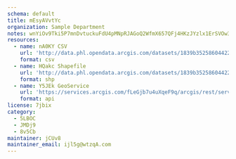 ```yaml
---
schema: default
title: mEsyAVvtYc 
organization: Sample Department 
notes: wnYiOv9Tki5P7mnDvtuckuFdU4pMNpRJAGoQ2WfmX657QFj4HKzJYzlx1ErSVOw3NrG3hb6Z9jTH1MyCagf UKceoh 0LIReSDLW 
resources:
  - name: nA0KY CSV
    url: 'http://data.phl.opendata.arcgis.com/datasets/1839b35258604422b0b520cbb668df0d_0.csv'
    format: csv
  - name: HQakc Shapefile
    url: 'http://data.phl.opendata.arcgis.com/datasets/1839b35258604422b0b520cbb668df0d_0.zip'
    format: shp
  - name: Y5JEk GeoService
    url: 'https://services.arcgis.com/fLeGjb7u4uXqeF9q/arcgis/rest/services/Air_Monitoring_Stations/FeatureServer/0/query'
    format: api
license: 7jbix 
category:
  - 5LBOC 
  - JMDj9 
  - 8v5Cb 
maintainer: jCUv8  
maintainer_email: ijl5g@wtzqA.com
---
```

